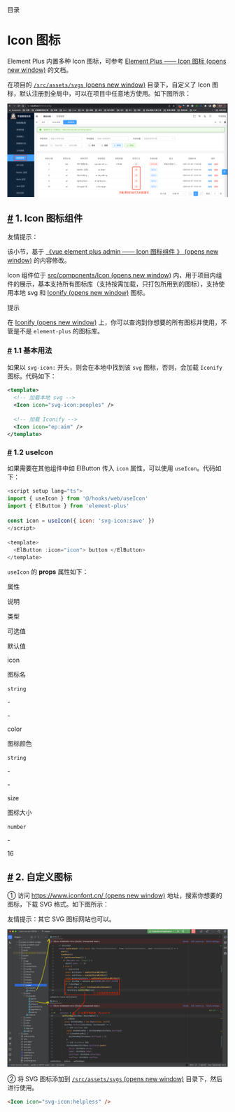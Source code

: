 目录

# Icon 图标

Element Plus 内置多种 Icon 图标，可参考 [Element Plus —— Icon 图标 (opens new window)](https://element-plus.gitee.io/zh-CN/component/icon.html) 的文档。

在项目的 [`/src/assets/svgs` (opens new window)](https://github.com/yudaocode/yudao-ui-admin-vue3/blob/master/src/assets/svgs/) 目录下，自定义了 Icon 图标，默认注册到全局中，可以在项目中任意地方使用。如下图所示：

![ 目录](./static/01.png)

## [#](#_1-icon-图标组件) 1. Icon 图标组件

友情提示：

该小节，基于 [《vue element plus admin —— Icon 图标组件 》 (opens new window)](https://element-plus-admin-doc.cn/components/icon.html) 的内容修改。

Icon 组件位于 [src/components/Icon (opens new window)](https://github.com/yudaocode/yudao-ui-admin-vue3/tree/master/src/components/Icon) 内，用于项目内组件的展示，基本支持所有图标库（支持按需加载，只打包所用到的图标），支持使用本地 svg 和 [Iconify (opens new window)](https://iconify.design/) 图标。

提示

在 [Iconify (opens new window)](https://iconify.design/) 上，你可以查询到你想要的所有图标并使用，不管是不是 `element-plus` 的图标库。

### [#](#_1-1-基本用法) 1.1 基本用法

如果以 `svg-icon:` 开头，则会在本地中找到该 `svg` 图标，否则，会加载 `Iconify` 图标。代码如下：

```xml
<template>
  <!-- 加载本地 svg -->
  <Icon icon="svg-icon:peoples" />
  
  <!-- 加载 Iconify -->
  <Icon icon="ep:aim" />
</template>

```

### [#](#_1-2-useicon) 1.2 useIcon

如果需要在其他组件中如 ElButton 传入 `icon` 属性，可以使用 `useIcon`。代码如下：

```javascript
<script setup lang="ts">
import { useIcon } from '@/hooks/web/useIcon'
import { ElButton } from 'element-plus'

const icon = useIcon({ icon: 'svg-icon:save' })
</script>

<template>
  <ElButton :icon="icon"> button </ElButton>
</template>

```

`useIcon` 的 **props** 属性如下：

属性

说明

类型

可选值

默认值

icon

图标名

`string`

\-

\-

color

图标颜色

`string`

\-

\-

size

图标大小

`number`

\-

16

## [#](#_2-自定义图标) 2. 自定义图标

① 访问 [https://www.iconfont.cn/ (opens new window)](https://www.iconfont.cn/) 地址，搜索你想要的图标，下载 SVG 格式。如下图所示：

友情提示：其它 SVG 图标网站也可以。

![下载 SVG 格式](./static/02.png)

② 将 SVG 图标添加到 [`/src/assets/svgs` (opens new window)](https://github.com/yudaocode/yudao-ui-admin-vue3/blob/master/src/assets/svgs/) 目录下，然后进行使用。

```html
<Icon icon="svg-icon:helpless" />

```